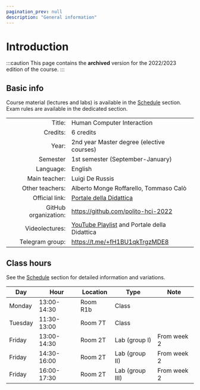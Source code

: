 ```yaml
---
pagination_prev: null
description: "General information"
---
```


# Introduction

:::caution
This page contains the __archived__ version for the 2022/2023 edition of the course.
::: 

## Basic info

Course material (lectures and labs) is available in the [Schedule](schedule) section. Exam rules are available in the dedicated section.

|                      |                                              |
|---------------------:|:---------------------------------------------|
| Title:               | Human Computer Interaction                   |
| Credits:             | 6 credits                                    |
| Year:                | 2nd year Master degree (elective courses)    |
| Semester             | 1st semester (September-January)             |
| Language:            | English                                      |
| Main teacher:        | Luigi De Russis                              |
| Other teachers:      | Alberto Monge Roffarello, Tommaso Calò       |
| Official link:       | [Portale della Didattica](https://didattica.polito.it/pls/portal30/gap.pkg_guide.viewGap?p_cod_ins=02JSKOV&p_a_acc=2023)                     |
| GitHub organization: | https://github.com/polito-hci-2022           |
| Videolectures:       | [YouTube Playlist](https://www.youtube.com/playlist?list=PLs7DWGc_wmwRZHYGyiQxcgfJ7U1X81N_i) and Portale della Didattica |
| Telegram group:      | https://t.me/+fH1BU1qkTrgzMDE8               |

## Class hours

See the [Schedule](schedule) section for detailed information and variations.

| Day     | Hour        | Location | Type            | Note        |
|---------|-------------|----------|-----------------|-------------|
| Monday  | 13:00-14:30 | Room R1b | Class           |             |
| Tuesday | 11:30-13:00 | Room 7T  | Class           |             |
| Friday  | 13:00-14:30 | Room 2T  | Lab (group I)   | From week 2 |
| Friday  | 14:30-16:00 | Room 2T  | Lab (group II)  | From week 2 |
| Friday  | 16:00-17:30 | Room 2T  | Lab (group III) | From week 2 |
